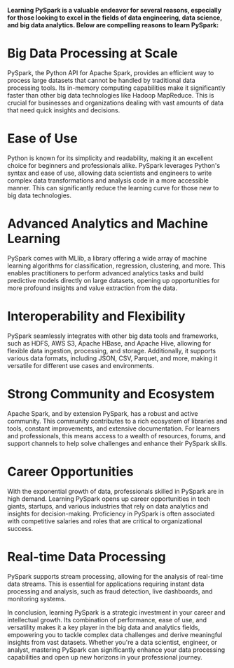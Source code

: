 
**Learning PySpark is a valuable endeavor for several reasons, especially for those looking to excel in the fields of data engineering, data science, and big data analytics. Below are compelling reasons to learn PySpark:**

# Big Data Processing at Scale
PySpark, the Python API for Apache Spark, provides an efficient way to process large datasets that cannot be handled by traditional data processing tools. Its in-memory computing capabilities make it significantly faster than other big data technologies like Hadoop MapReduce. This is crucial for businesses and organizations dealing with vast amounts of data that need quick insights and decisions.

# Ease of Use
Python is known for its simplicity and readability, making it an excellent choice for beginners and professionals alike. PySpark leverages Python's syntax and ease of use, allowing data scientists and engineers to write complex data transformations and analysis code in a more accessible manner. This can significantly reduce the learning curve for those new to big data technologies.

# Advanced Analytics and Machine Learning
PySpark comes with MLlib, a library offering a wide array of machine learning algorithms for classification, regression, clustering, and more. This enables practitioners to perform advanced analytics tasks and build predictive models directly on large datasets, opening up opportunities for more profound insights and value extraction from the data.

# Interoperability and Flexibility
PySpark seamlessly integrates with other big data tools and frameworks, such as HDFS, AWS S3, Apache HBase, and Apache Hive, allowing for flexible data ingestion, processing, and storage. Additionally, it supports various data formats, including JSON, CSV, Parquet, and more, making it versatile for different use cases and environments.

# Strong Community and Ecosystem
Apache Spark, and by extension PySpark, has a robust and active community. This community contributes to a rich ecosystem of libraries and tools, constant improvements, and extensive documentation. For learners and professionals, this means access to a wealth of resources, forums, and support channels to help solve challenges and enhance their PySpark skills.

# Career Opportunities
With the exponential growth of data, professionals skilled in PySpark are in high demand. Learning PySpark opens up career opportunities in tech giants, startups, and various industries that rely on data analytics and insights for decision-making. Proficiency in PySpark is often associated with competitive salaries and roles that are critical to organizational success.

# Real-time Data Processing
PySpark supports stream processing, allowing for the analysis of real-time data streams. This is essential for applications requiring instant data processing and analysis, such as fraud detection, live dashboards, and monitoring systems.

In conclusion, learning PySpark is a strategic investment in your career and intellectual growth. Its combination of performance, ease of use, and versatility makes it a key player in the big data and analytics fields, empowering you to tackle complex data challenges and derive meaningful insights from vast datasets. Whether you're a data scientist, engineer, or analyst, mastering PySpark can significantly enhance your data processing capabilities and open up new horizons in your professional journey.
